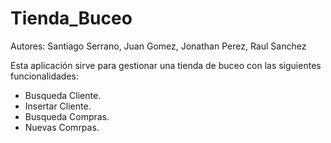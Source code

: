 Tienda_Buceo
============

Autores:  Santiago Serrano, Juan Gomez, Jonathan Perez, Raul Sanchez

Esta aplicación sirve para gestionar una tienda de buceo con las siguientes funcionalidades:
  - Busqueda Cliente.
  - Insertar Cliente.
  - Busqueda Compras.
  - Nuevas Comrpas.
